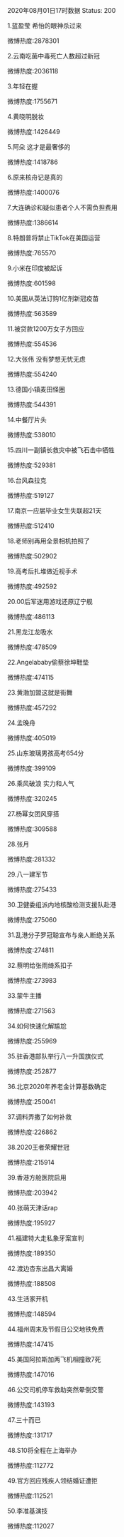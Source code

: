 2020年08月01日17时数据
Status: 200

1.蓝盈莹 希怡的眼神杀过来

微博热度:2878301

2.云南吃菌中毒死亡人数超过新冠

微博热度:2036118

3.年轻在握

微博热度:1755671

4.黄晓明脱妆

微博热度:1426449

5.阿朵 这才是最奢侈的

微博热度:1418786

6.原来核舟记是真的

微博热度:1400076

7.大连确诊和疑似患者个人不需负担费用

微博热度:1386614

8.特朗普将禁止TikTok在美国运营

微博热度:765570

9.小米在印度被起诉

微博热度:601598

10.美国从英法订购1亿剂新冠疫苗

微博热度:563589

11.被贷款1200万女子方回应

微博热度:554536

12.大张伟 没有梦想无忧无虑

微博热度:554240

13.德国小镇麦田怪圈

微博热度:544391

14.中餐厅片头

微博热度:538010

15.四川一副镇长救灾中被飞石击中牺牲

微博热度:529381

16.台风森拉克

微博热度:519127

17.南京一应届毕业女生失联超21天

微博热度:512410

18.老师别再用全景相机拍照了

微博热度:502902

19.高考后扎堆做近视手术

微博热度:492592

20.00后军迷用游戏还原辽宁舰

微博热度:486113

21.黑龙江龙吸水

微博热度:478509

22.Angelababy偷蔡徐坤鞋垫

微博热度:474115

23.黄渤加盟这就是街舞

微博热度:457292

24.孟晚舟

微博热度:405019

25.山东玻璃男孩高考654分

微博热度:399109

26.乘风破浪 实力和人气

微博热度:320245

27.杨幂女团风穿搭

微博热度:309588

28.张月

微博热度:281332

29.八一建军节

微博热度:275433

30.卫健委组派内地核酸检测支援队赴港

微博热度:275060

31.乱港分子罗冠聪宣布与亲人断绝关系

微博热度:274811

32.蔡明给张雨绮系扣子

微博热度:273983

33.蒙牛主播

微博热度:271563

34.如何快速化解尴尬

微博热度:255969

35.驻香港部队举行八一升国旗仪式

微博热度:252877

36.北京2020年养老金计算基数确定

微博热度:250041

37.调料弄撒了如何补救

微博热度:226862

38.2020王者荣耀世冠

微博热度:215914

39.香港方舱医院启用

微博热度:203942

40.张萌天津话rap

微博热度:195927

41.福建特大走私象牙案宣判

微博热度:189350

42.渡边杏东出昌大离婚

微博热度:188508

43.生活家开机

微博热度:148594

44.福州周末及节假日公交地铁免费

微博热度:147415

45.美国阿拉斯加两飞机相撞致7死

微博热度:147016

46.公交司机停车救助突然晕倒交警

微博热度:143193

47.三十而已

微博热度:131717

48.S10将全程在上海举办

微博热度:112772

49.官方回应残疾人领结婚证遭拒

微博热度:112521

50.李准基演技

微博热度:112027

